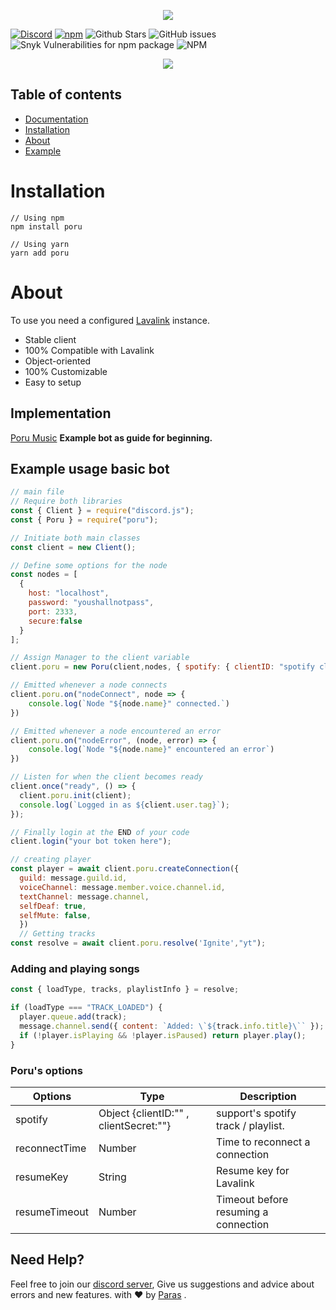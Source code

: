 <p align="center">
  <img src="https://cdn.discordapp.com/attachments/732987654165233744/987656504373026816/20220618_000923_0000.png" />
</p>
<p align="center">

 [![Discord](https://img.shields.io/discord/567705326774779944?style=flat-square)](https://discord.gg/Zmmc47Nrh8)
[![npm](https://img.shields.io/npm/v/poru?style=flat-square)](https://www.npmjs.com/package/poru)
![Github Stars](https://img.shields.io/github/stars/parasop/poru?style=flat-square)
![GitHub issues](https://img.shields.io/github/issues-raw/parasop/poru?style=flat-square)
![Snyk Vulnerabilities for npm package](https://img.shields.io/snyk/vulnerabilities/npm/poru?style=flat-square) 
![NPM](https://img.shields.io/npm/l/poru?style=flat-square)

</p>


<p align="center">
  <a href="https://nodei.co/npm/poru/"><img src="https://nodei.co/npm/poru.png?downloads=true&downloadRank=true&stars=true"></a>
</p>

## Table of contents

- [Documentation](https://poru.parasdocs.tech)
- [Installation](#installation)
- [About](#about)
- [Example](https://github.com/parasop/poru-example)

# Installation
```
// Using npm
npm install poru

// Using yarn
yarn add poru
```

# About
To use you need a configured [Lavalink](https://github.com/Frederikam/Lavalink) instance.

- Stable client
- 100% Compatible with Lavalink
- Object-oriented
- 100% Customizable
- Easy to setup

## Implementation
[Poru Music](https://github.com/parasop/poru-example) **Example bot as guide for beginning.** 


## Example usage basic bot
```javascript
// main file
// Require both libraries
const { Client } = require("discord.js");
const { Poru } = require("poru");

// Initiate both main classes
const client = new Client();

// Define some options for the node
const nodes = [
  {
    host: "localhost",
    password: "youshallnotpass",
    port: 2333,
    secure:false
  }
];

// Assign Manager to the client variable
client.poru = new Poru(client,nodes, { spotify: { clientID: "spotify client id" , clientSecret: "spotify client secret" } });

// Emitted whenever a node connects
client.poru.on("nodeConnect", node => {
    console.log(`Node "${node.name}" connected.`)
})

// Emitted whenever a node encountered an error
client.poru.on("nodeError", (node, error) => {
    console.log(`Node "${node.name}" encountered an error`)
})

// Listen for when the client becomes ready
client.once("ready", () => {
  client.poru.init(client);
  console.log(`Logged in as ${client.user.tag}`);
});

// Finally login at the END of your code
client.login("your bot token here");


```


```javascript
// creating player
const player = await client.poru.createConnection({
  guild: message.guild.id,
  voiceChannel: message.member.voice.channel.id,
  textChannel: message.channel,
  selfDeaf: true,
  selfMute: false, 
  })
  // Getting tracks
const resolve = await client.poru.resolve('Ignite',"yt");
```
### Adding and playing songs
```js
const { loadType, tracks, playlistInfo } = resolve;

if (loadType === "TRACK_LOADED") {
  player.queue.add(track);
  message.channel.send({ content: `Added: \`${track.info.title}\`` });
  if (!player.isPlaying && !player.isPaused) return player.play();
}
```
### Poru's options

 Options | Type | Description
 --------|------|------------
spotify | Object {clientID:"" , clientSecret:""} | support's spotify track / playlist.
reconnectTime | Number | Time to reconnect a connection
resumeKey  | String | Resume key for Lavalink
resumeTimeout | Number | Timeout before resuming a connection


## Need Help?
Feel free to join our [discord server](https://discord.gg/Zmmc47Nrh8), Give us suggestions and advice about errors and new features. 
with ❤️ by [Paras](https://github.com/parasop) .
